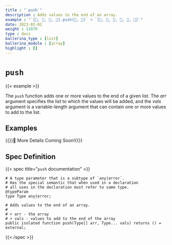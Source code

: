 ```yaml
---
title : "`push`"
description : Adds values to the end of an array.
example : "`[🍎, 🍇, 🍌, 🍓].push(🍒, 🍉)` ➜ `[🍎, 🍌, 🍇, 🍓, 🍒, 🍉]`"
date: 2023-02-01
weight : 11070
type : docs
ballerina_type : [list]
ballerina_module : [array]
highlight : []
---
```


# `push`

{{< example >}}

The `push` function adds one or more values to the end of a given list. The _arr_ argument specifies the list to which the values will be added, and the _vals_ argument is a variable-length argument that can contain one or more values to add to the list.

## Examples

{{<hint>}}🚧 More Details Coming Soon!{{</hint>}}

## Spec Definition

{{< spec title="`push` documentation" >}}

```ballerina
# A type parameter that is a subtype of `any|error`.
# Has the special semantic that when used in a declaration
# all uses in the declaration must refer to same type.
@typeParam
type Type any|error;

# Adds values to the end of an array.
#
# + arr - the array
# + vals - values to add to the end of the array
public isolated function push(Type[] arr, Type... vals) returns () = external;
```

{{< /spec >}}

